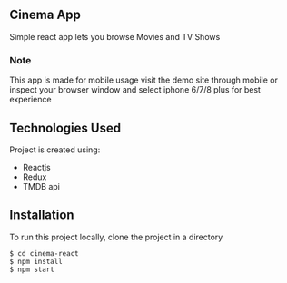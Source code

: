 ## Cinema App
Simple react app lets you browse Movies and TV Shows

### Note
This app is made for mobile usage visit the demo site through mobile or 
inspect your browser window and select iphone 6/7/8 plus for best experience

## Technologies Used
Project is created using:
* Reactjs
* Redux
* TMDB api

## Installation
To run this project locally, clone the project in a directory

```
$ cd cinema-react
$ npm install
$ npm start
```